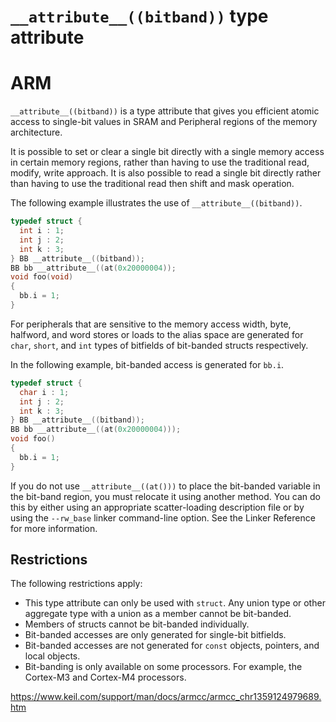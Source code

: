 # `__attribute__((bitband))` type attribute
# ARM

`__attribute__((bitband))` is a type attribute     that gives you efficient atomic access to single-bit values in SRAM     and Peripheral regions of the memory architecture.

It is possible to set or clear a single bit directly with a single memory access in certain memory regions, rather than having to use the traditional read, modify, write approach. It is also possible to read a single bit directly rather than having to use the traditional read then shift and mask operation.

The following example illustrates the use of `__attribute__((bitband))`.

```c
typedef struct {
  int i : 1;
  int j : 2;
  int k : 3;
} BB __attribute__((bitband));
BB bb __attribute__((at(0x20000004));
void foo(void)
{
  bb.i = 1;
}
```

For peripherals that are sensitive to the memory access width, byte, halfword, and word stores or loads to the alias space are generated for `char`, `short`, and `int` types of bitfields of bit-banded structs respectively.

In the following example, bit-banded access is generated for `bb.i`.

```c
typedef struct {
  char i : 1;
  int j : 2;
  int k : 3;
} BB __attribute__((bitband));
BB bb __attribute__((at(0x20000004)));
void foo()
{
  bb.i = 1;
}
```

If you do not use `__attribute__((at()))` to place the bit-banded variable in the bit-band region, you must relocate it using another method. You can do this by either using an appropriate scatter-loading description file or by using the `--rw_base` linker command-line option. See the Linker Reference for more information.

## Restrictions

The following restrictions apply:

- This type attribute can only be used with `struct`. Any union type or other aggregate type with a union as a member cannot be bit-banded.
- Members of structs cannot be bit-banded individually.
- Bit-banded accesses are only generated for single-bit bitfields.
- Bit-banded accesses are not generated for `const` objects, pointers, and local objects.
- Bit-banding is only available on some processors. For example, the Cortex-M3 and Cortex-M4 processors.

https://www.keil.com/support/man/docs/armcc/armcc_chr1359124979689.htm